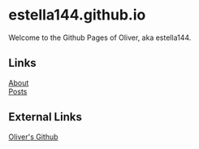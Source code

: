 # estella144.github.io

Welcome to the Github Pages of Oliver, aka estella144.

## Links

[About](/about)  
[Posts](/posts)

## External Links

[Oliver's Github](https://github.com/estella144)
